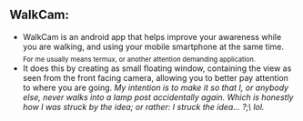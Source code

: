 ## WalkCam:

* WalkCam is an android app that helps improve your awareness while you are walking,
and using your mobile smartphone at the same time.
<sub> For me usually means termux, or another attention demanding application. </sub>
* It does this by creating as small floating window, containing the view as seen
from the front facing camera, allowing you to better pay attention to where you are going.
*My intention is to make it so that I, or anybody else, never walks into a lamp post accidentally again.*
_*Which is honestly how I was struck by the idea; or rather: I struck the idea...  ?;\ lol.*_



